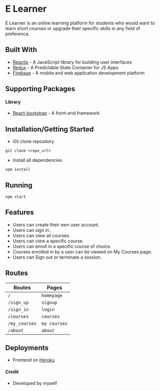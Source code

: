 # E Learner
E Learner is an online learning platform for students who would want to learn short courses or upgrade their specific skills in any field of preference. 

## Built With

* [Reactjs](https://reactjs.org/) - A JavaScript library for building user interfaces
* [Redux](https://redux.js.org/) - A Predictable State Container for JS Apps
* [Firebase](https://firebase.google.com/) - A mobile and web application development platform


## Supporting Packages
#### Library

* [React-bootstrap](https://react-bootstrap.github.io/) - A front-end framework

## Installation/Getting Started
* Git clone repository
``` 
git clone <repo_url>
```

* Install all dependencies
```
npm install
```
## Running
```
npm start
```
## Features
* Users can create their own user account.
* Users can sign in.
* Users can view all courses.
* Users can view a specific course.
* Users can enroll in a specific course of choice.
* Courses enrolled in by a user can be viewed on My Courses page.
* Users can Sign out or terminate a session.

## Routes
|  Routes |  Pages  |
|    --- |  ---  |
|  `/`  |  `homepage`  |
|  `/sign_up`  |  `signup`  |
|  `/sign_in`  |  `login`  |
|  `/courses`  |  `courses`  |
|  `/my_courses`  |  `my courses`  |
|  `/about`  |  `about`  |


## Deployments
* Frontend on [Heroku](http://e-learner-live.herokuapp.com/)

#### Credit
* Developed by myself

